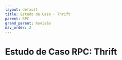 ```yaml
---
layout: default
title: Estudo de Caso - Thrift
parent: RPC
grand_parent: Revisão
nav_order: 2
---
```


# Estudo de Caso RPC: Thrift

